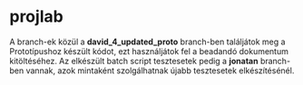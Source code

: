 # projlab

A branch-ek közül a **david_4_updated_proto** branch-ben találjátok meg a Prototípushoz készült kódot, ezt használjátok fel a beadandó dokumentum kitöltéséhez.
Az elkészült batch script tesztesetek pedig a **jonatan** branch-ben vannak, azok mintaként szolgálhatnak újabb tesztesetek elkészítésénél. 
